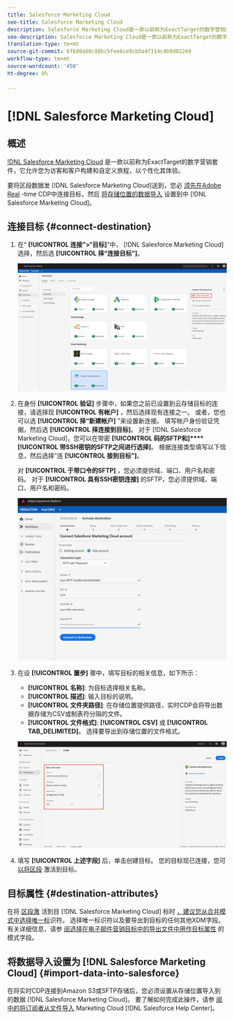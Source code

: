 ```yaml
---
title: Salesforce Marketing Cloud
seo-title: Salesforce Marketing Cloud
description: Salesforce Marketing Cloud是一款以前称为ExactTarget的数字营销套件，它允许您为访客和客户构建和自定义旅程，以个性化其体验。
seo-description: Salesforce Marketing Cloud是一款以前称为ExactTarget的数字营销套件，它允许您为访客和客户构建和自定义旅程，以个性化其体验。
translation-type: tm+mt
source-git-commit: 6f680a60c88bc5fee6ce9cb5a4f314c4b9d02249
workflow-type: tm+mt
source-wordcount: '450'
ht-degree: 0%

---
```



# [!DNL Salesforce Marketing Cloud]

## 概述

[!DNL Salesforce Marketing Cloud](https://www.salesforce.com/products/marketing-cloud/email-marketing/) 是一款以前称为ExactTarget的数字营销套件，它允许您为访客和客户构建和自定义旅程，以个性化其体验。

要将区段数据发 [!DNL Salesforce Marketing Cloud]送到，您必 [须先在Adobe Real](#connect-destination) -time CDP中连接目标，然后 [将存储位置的数据导入](#import-data-into-salesforce) 设置到中 [!DNL Salesforce Marketing Cloud]。

## 连接目标 {#connect-destination}

1. 在“ **[!UICONTROL 连接”>“目标]**”中， [!DNL Salesforce Marketing Cloud]选择，然后选 **[!UICONTROL 择“连接目标”]**。

   ![连接到Salesforce](/help/rtcdp/destinations/assets/connect-salesforce.png)

2. 在身份 **[!UICONTROL 验证]** 步骤中，如果您之前已设置到云存储目标的连接，请选择现 **[!UICONTROL 有帐户]** ，然后选择现有连接之一。 或者，您也可以选 **[!UICONTROL 择“新建帐户]** ”来设置新连接。 填写帐户身份验证凭据，然后选 **[!UICONTROL 择连接到目标]**。 对于 [!DNL Salesforce Marketing Cloud]，您可以在带密 **[!UICONTROL 码的SFTP和]****[!UICONTROL 带SSH密钥的SFTP之间进行选择]**。 根据连接类型填写以下信息，然后选择“连 **[!UICONTROL 接到目标”]**。

   对 **[!UICONTROL 于带口令的SFTP]** ，您必须提供域、端口、用户名和密码。
对于 **[!UICONTROL 具有SSH密钥连接]** 的SFTP，您必须提供域、端口、用户名和密码。

   ![填写Salesforce信息](/help/rtcdp/destinations/assets/salesforce-authenticate.png)

3. 在设 **[!UICONTROL 置步]** 骤中，填写目标的相关信息，如下所示：
   * **[!UICONTROL 名称]**: 为目标选择相关名称。
   * **[!UICONTROL 描述]**: 输入目标的说明。
   * **[!UICONTROL 文件夹路径]**: 在存储位置提供路径，实时CDP会将导出数据存储为CSV或制表符分隔的文件。
   * **[!UICONTROL 文件格式]**: **[!UICONTROL CSV]** 或 **[!UICONTROL TAB_DELIMITED]**。 选择要导出到存储位置的文件格式。

   ![Salesforce基本信息](/help/rtcdp/destinations/assets/salesforce-basic-information.png)

4. 填写 **[!UICONTROL 上述字段]** 后，单击创建目标。 您的目标现已连接，您可 [以将区段](/help/rtcdp/destinations/activate-destinations.md) 激活到目标。

## 目标属性 {#destination-attributes}

在将 [区段激](/help/rtcdp/destinations/activate-destinations.md) 活到目 [!DNL Salesforce Marketing Cloud] 标时 [，建议您从合并模式中选择唯一标](../../profile/home.md#profile-fragments-and-union-schemas)识符。 选择唯一标识符以及要导出到目标的任何其他XDM字段。 有关详细信息，请参 [阅选择在电子邮件营销目标中的导出文件中用作目标属性](/help/rtcdp/destinations/email-marketing-destinations.md#destination-attributes) 的模式字段。

## 将数据导入设置为 [!DNL Salesforce Marketing Cloud] {#import-data-into-salesforce}

在将实时CDP连接到Amazon S3或SFTP存储后，您必须设置从存储位置导入到的数据 [!DNL Salesforce Marketing Cloud]。 要了解如何完成此操作，请参 [阅中的将订阅者从文件导入](https://help.salesforce.com/articleView?id=mc_es_import_subscribers_from_file.htm&amp;type=5) Marketing Cloud [!DNL Salesforce Help Center]。